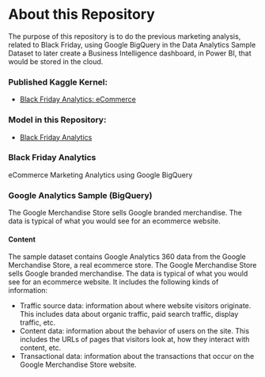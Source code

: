 ![]()

# About this Repository

The purpose of this repository is to do the previous marketing analysis, related to Black Friday, using Google BigQuery in the Data Analytics Sample Dataset to later create a Business Intelligence dashboard, in Power BI, that would be stored in the cloud.

### Published Kaggle Kernel:

- [Black Friday Analytics: eCommerce](https://www.kaggle.com/jorgerodriguezm/black-friday-analytics-ecommerce)

### Model in this Repository:

- [Black Friday Analytics]()

### Black Friday Analytics

eCommerce Marketing Analytics using Google BigQuery

### Google Analytics Sample (BigQuery)

The Google Merchandise Store sells Google branded merchandise. The data is typical of what you would see for an ecommerce website.

#### Content

The sample dataset contains Google Analytics 360 data from the Google Merchandise Store, a real ecommerce store. The Google Merchandise Store sells Google branded merchandise. The data is typical of what you would see for an ecommerce website. It includes the following kinds of information:

- Traffic source data: information about where website visitors originate. This includes data about organic traffic, paid search traffic, display traffic, etc.
- Content data: information about the behavior of users on the site. This includes the URLs of pages that visitors look at, how they interact with content, etc.
- Transactional data: information about the transactions that occur on the Google Merchandise Store website.
